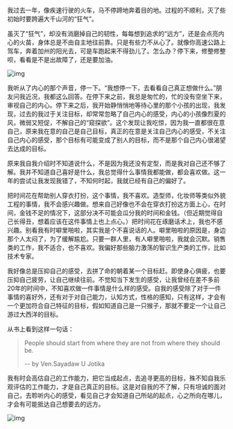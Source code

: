 我过去一年，像疾速行驶的火车，马不停蹄地奔着目的地。过程的不顺利，灭了些初始时要跨遍大千山河的“狂气”。

虽灭了“狂气”，却没有消磨掉自己的韧性，每每想到追求的“远方”，还是会点亮内心的火苗，身体总是不由自主地往前靠。只是有些力不从心了。就像你高速公路上驾车，奔着加州的阳光去，可是车跑起来不得劲儿了。怎么办？停下来，修整修整呗，看看是不是出故障了，还是要加油。

![img](https://mmbiz.qpic.cn/mmbiz_jpg/9JA9mOXeygctCfsMZGlICCicVpa01XcPicHovSWsUM2xZwXhxn5zBKALBUsDMSXr8cM6G9fpRyFiavPYD5zkFcf0A/640?wx_fmt=jpeg)

我听从了内心的那个声音，停一下。“我想停一下，去看看自己真正想做什么。”朋友问我近况，我都这么回答。在停下来之前，我总是匆忙的，忙的没有空坐下来，审视自己的内心。停下来之后，我开始静悄悄地等待心里的那个小孩的出现，我发现，过去的我过于关注目标，却常常忽略了自己内心的感受，内心的小孩像烈夏的风，微弱又短促，不解自己的“窥探欲”。这个发现让我吃惊，因为我一直都很在意自己，原来我在意的自己是自己目标，真正的在意是关注自己内心的感受，不关注自己内心的感受，那个目标有可能变成了别人的目标，而不是那个自己内心很渴望去达成的目标。

原来我自我介绍时不知道说什么，不是因为我还没有定型，而是我对自己还不够了解。我并不知道自己喜好是什么，我总觉得什么事情我都能做，都会喜欢做。这一年的尝试让我发现我错了，不知何时起，我就已经有自己的偏好了。

把时间花在帮助别人穿衣打扮，这个事情，我不喜欢。造型师，化妆师等类似外貌工程的事情，我不会感兴趣做。想来自己好像也不会在穿衣打扮这方面上心，在时间，金钱不足的情况下，这部分决不可能会瓜分我的时间和金钱。（但近期觉得自己长得丑，想着应该在这件事情上也上点心。）把时间花在琢磨话术上，我也不感兴趣。别看我有时噼里啪啦，其实我是个不喜说话的人。噼里啪啦的原因是，身边那个人太闷了，为了缓解尴尬。只要一群人里，有人噼里啪啦，我就会沉默。销售类的工作，我不适合，也不喜欢。我偏好那些脑力激荡的智识生产类的工作，比如技术专家。

我好像总是压抑自己的感受，去拼了命的朝着某一个目标赶。即使身心俱疲，也要压抑自己疲劳，让自己继续往前。不觉知当下发生的感受，让我曾经在差不多前20年的时间中，不知喜欢做一件事情是什么样的感受。自我的感受除了对于一件事情的喜好外，还有对于对自己能力，认知方式，性格的感知，只有这样，才会有一个更加符合自己特征的目标，假如知道自己是一只猴子，那就不要定一个让自己游过大西洋的目标。

从书上看到这样一句话：

> People should start from where they are not from where they should be.
>
>  --<Snow in the Summer> by Ven.Sayadaw U Jotika

我有时会高估自己的工作能力，把它当成起点，去追寻更高的目标，殊不知自我乐观评估的工作能力，才是自己真正的目标。这是对自我的不了解，只有坦诚的面对自己，去聆听内心的感受，看见自己才会知道自己所站的起点，心之所向在哪儿，才会有可能抵达自己想要去的远方。

![img](https://mmbiz.qpic.cn/mmbiz_jpg/9JA9mOXeygctCfsMZGlICCicVpa01XcPickvwuNPqEjYIz68CMmbtLiat8zyI388HgG2xZyOkLONKSmE1tfJnFzKQ/640?wx_fmt=jpeg)